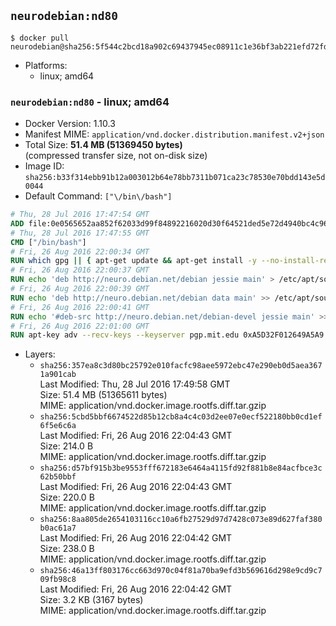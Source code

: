 ## `neurodebian:nd80`

```console
$ docker pull neurodebian@sha256:5f544c2bcd18a902c69437945ec08911c1e36bf3ab221efd72fd5cd6058fdbc6
```

-	Platforms:
	-	linux; amd64

### `neurodebian:nd80` - linux; amd64

-	Docker Version: 1.10.3
-	Manifest MIME: `application/vnd.docker.distribution.manifest.v2+json`
-	Total Size: **51.4 MB (51369450 bytes)**  
	(compressed transfer size, not on-disk size)
-	Image ID: `sha256:b33f314ebb91b12a003012b64e78bb7311b071ca23c78530e70bdd143e5d0044`
-	Default Command: `["\/bin\/bash"]`

```dockerfile
# Thu, 28 Jul 2016 17:47:54 GMT
ADD file:0e0565652aa852f62033d99f84892216020d30f64521ded5e72d4940bc4c9697 in /
# Thu, 28 Jul 2016 17:47:55 GMT
CMD ["/bin/bash"]
# Fri, 26 Aug 2016 22:00:34 GMT
RUN which gpg || { apt-get update && apt-get install -y --no-install-recommends gnupg dirmngr && rm -rf /var/lib/apt/lists/*; }
# Fri, 26 Aug 2016 22:00:37 GMT
RUN echo 'deb http://neuro.debian.net/debian jessie main' > /etc/apt/sources.list.d/neurodebian.sources.list
# Fri, 26 Aug 2016 22:00:39 GMT
RUN echo 'deb http://neuro.debian.net/debian data main' >> /etc/apt/sources.list.d/neurodebian.sources.list
# Fri, 26 Aug 2016 22:00:41 GMT
RUN echo '#deb-src http://neuro.debian.net/debian-devel jessie main' >> /etc/apt/sources.list.d/neurodebian.sources.list
# Fri, 26 Aug 2016 22:01:00 GMT
RUN apt-key adv --recv-keys --keyserver pgp.mit.edu 0xA5D32F012649A5A9
```

-	Layers:
	-	`sha256:357ea8c3d80bc25792e010facfc98aee5972ebc47e290eb0d5aea3671a901cab`  
		Last Modified: Thu, 28 Jul 2016 17:49:58 GMT  
		Size: 51.4 MB (51365611 bytes)  
		MIME: application/vnd.docker.image.rootfs.diff.tar.gzip
	-	`sha256:5cbd5bbf6674522d85b12cb8a4c4c03d2ee07e0ecf522180bb0cd1ef6f5e6c6a`  
		Last Modified: Fri, 26 Aug 2016 22:04:43 GMT  
		Size: 214.0 B  
		MIME: application/vnd.docker.image.rootfs.diff.tar.gzip
	-	`sha256:d57bf915b3be9553fff672183e6464a4115fd92f881b8e84acfbce3c62b50bbf`  
		Last Modified: Fri, 26 Aug 2016 22:04:43 GMT  
		Size: 220.0 B  
		MIME: application/vnd.docker.image.rootfs.diff.tar.gzip
	-	`sha256:8aa805de2654103116cc10a6fb27529d97d7428c073e89d627faf380b0ac61a7`  
		Last Modified: Fri, 26 Aug 2016 22:04:42 GMT  
		Size: 238.0 B  
		MIME: application/vnd.docker.image.rootfs.diff.tar.gzip
	-	`sha256:46a13ff803176cc663d970c04f81a70ba9efd3b569616d298e9cd9c709fb98c8`  
		Last Modified: Fri, 26 Aug 2016 22:04:42 GMT  
		Size: 3.2 KB (3167 bytes)  
		MIME: application/vnd.docker.image.rootfs.diff.tar.gzip

